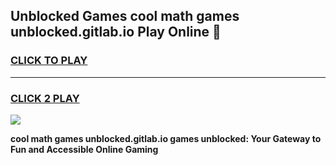 
## Unblocked Games cool math games unblocked.gitlab.io Play Online 👋
<h3>
<a href="https://news.freeplayer.one?title=cool_math_games_unblocked.gitlab.io&ref=17F">CLICK TO PLAY</a></h3>
<hr>

<h3>
<a href="https://news.freeplayer.one?title=cool_math_games_unblocked.gitlab.io&ref=17F">CLICK 2 PLAY</a>
  
</h3>

<a href="https://news.freeplayer.one?title=cool_math_games_unblocked.gitlab.io&ref=17F/"><img src="https://clearcache.store/games.png"></a>


**cool math games unblocked.gitlab.io games unblocked: Your Gateway to Fun and Accessible Online Gaming**
